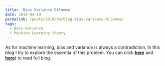 ```yaml
---
title: 'Bias-Variance Dilemma'
date: 2019-04-19
permalink: /posts/2019/04/blog-Bias-Variance-Dilemma/
tags:
  - Bais-Variance
  - Machine Learning theory
---
```


As for machine learning, bias and variance is always a contradiction, In this blog I try to explore the essentia of this problem. You can click [**here**](https://zhuanlan.zhihu.com/p/48976363) and [**here**](https://pridelee.github.io/files/blog/Bias-Varance-Dilemma.pdf)) to read full blog.
